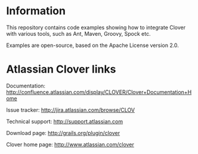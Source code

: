 Information
======================

This repository contains code examples showing how to integrate Clover with various tools, 
such as Ant, Maven, Groovy, Spock etc. 

Examples are open-source, based on the Apache License version 2.0. 

Atlassian Clover links
======================

Documentation: http://confluence.atlassian.com/display/CLOVER/Clover+Documentation+Home

Issue tracker: http://jira.atlassian.com/browse/CLOV

Technical support: http://support.atlassian.com

Download page: http://grails.org/plugin/clover

Clover home page: http://www.atlassian.com/clover 